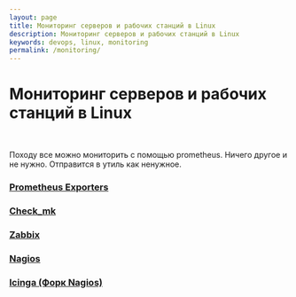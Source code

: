 ```yaml
---
layout: page
title: Мониторинг серверов и рабочих станций в Linux
description: Мониторинг серверов и рабочих станций в Linux
keywords: devops, linux, monitoring
permalink: /monitoring/
---
```


# Мониторинг серверов и рабочих станций в Linux

<br/>

Походу все можно мониторить с помощью prometheus. Ничего другое и не нужно. Отправится в утиль как ненужное.

### [Prometheus Exporters](/monitoring/prometheus/)

### [Check_mk](/monitoring/check-mk/)

### [Zabbix](/monitoring/zabbix/)

### [Nagios](/monitoring/nagios/)

### [Icinga (Форк Nagios)](/monitoring/icinga/)
